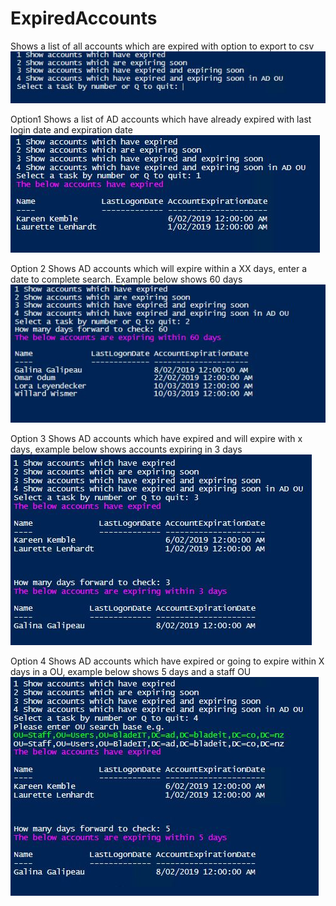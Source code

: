 # ExpiredAccounts
Shows a list of all accounts which are expired with option to export to csv
![WebsiteURL](https://github.com/x49QK2S25Jv/ExpiredAccounts/blob/master/Readme/Menu.JPG)

Option1
Shows a list of AD accounts which have already expired with last login date and expiration date
![WebsiteURL](https://github.com/x49QK2S25Jv/ExpiredAccounts/blob/master/Readme/Option1.JPG)

Option 2
Shows AD accounts which will expire within a XX days, enter a date to complete search. Example below shows 60 days
![WebsiteURL](https://github.com/x49QK2S25Jv/ExpiredAccounts/blob/master/Readme/Option2.JPG)

Option 3
Shows AD accounts which have expired and will expire with x days, example below shows accounts expiring in 3 days
![WebsiteURL](https://github.com/x49QK2S25Jv/ExpiredAccounts/blob/master/Readme/Option3.JPG)

Option 4
Shows AD accounts which have expired or going to expire within X days in a OU, example below shows 5 days and a staff OU
![WebsiteURL](https://github.com/x49QK2S25Jv/ExpiredAccounts/blob/master/Readme/Option4.JPG)  
